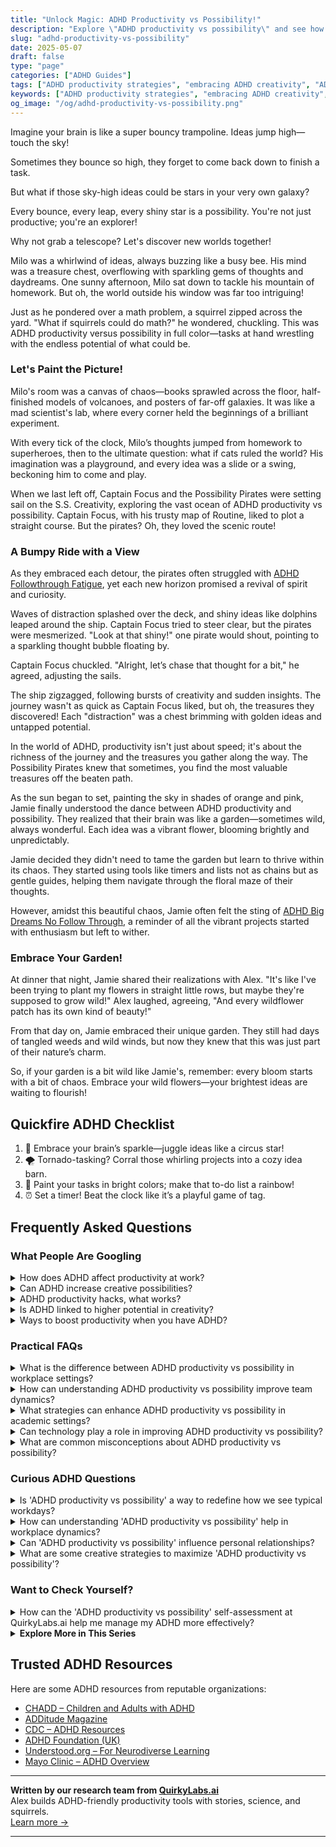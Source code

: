 ```yaml
---
title: "Unlock Magic: ADHD Productivity vs Possibility!"
description: "Explore \"ADHD productivity vs possibility\" and see how your vibrant mind isn't just busy—it's brilliantly explorative! Feel seen and uplifted with our insights."
slug: "adhd-productivity-vs-possibility"
date: 2025-05-07
draft: false
type: "page"
categories: ["ADHD Guides"]
tags: ["ADHD productivity strategies", "embracing ADHD creativity", "ADHD and imagination in adults", "balancing ADHD tasks and dreams", "ADHD mind exploration", "productivity vs possibility ADHD", "adult ADHD playful approaches"]
keywords: ["ADHD productivity strategies", "embracing ADHD creativity", "ADHD and imagination in adults", "balancing ADHD tasks and dreams", "ADHD mind exploration", "productivity vs possibility ADHD", "adult ADHD playful approaches"]
og_image: "/og/adhd-productivity-vs-possibility.png"
---
```


Imagine your brain is like a super bouncy trampoline. Ideas jump high—touch the sky!

Sometimes they bounce so high, they forget to come back down to finish a task.

But what if those sky-high ideas could be stars in your very own galaxy?

Every bounce, every leap, every shiny star is a possibility. You're not just productive; you're an explorer!

Why not grab a telescope? Let's discover new worlds together!

Milo was a whirlwind of ideas, always buzzing like a busy bee. His mind was a treasure chest, overflowing with sparkling gems of thoughts and daydreams. One sunny afternoon, Milo sat down to tackle his mountain of homework. But oh, the world outside his window was far too intriguing!

Just as he pondered over a math problem, a squirrel zipped across the yard. "What if squirrels could do math?" he wondered, chuckling. This was ADHD productivity versus possibility in full color—tasks at hand wrestling with the endless potential of what could be.

### Let's Paint the Picture!

Milo's room was a canvas of chaos—books sprawled across the floor, half-finished models of volcanoes, and posters of far-off galaxies. It was like a mad scientist's lab, where every corner held the beginnings of a brilliant experiment.

With every tick of the clock, Milo’s thoughts jumped from homework to superheroes, then to the ultimate question: what if cats ruled the world? His imagination was a playground, and every idea was a slide or a swing, beckoning him to come and play.

When we last left off, Captain Focus and the Possibility Pirates were setting sail on the S.S. Creativity, exploring the vast ocean of ADHD productivity vs possibility. Captain Focus, with his trusty map of Routine, liked to plot a straight course. But the pirates? Oh, they loved the scenic route!

### A Bumpy Ride with a View

As they embraced each detour, the pirates often struggled with [ADHD Followthrough Fatigue](/pages/adhd-followthrough-fatigue/), yet each new horizon promised a revival of spirit and curiosity.

Waves of distraction splashed over the deck, and shiny ideas like dolphins leaped around the ship. Captain Focus tried to steer clear, but the pirates were mesmerized. "Look at that shiny!" one pirate would shout, pointing to a sparkling thought bubble floating by.

Captain Focus chuckled. "Alright, let’s chase that thought for a bit," he agreed, adjusting the sails.

The ship zigzagged, following bursts of creativity and sudden insights. The journey wasn't as quick as Captain Focus liked, but oh, the treasures they discovered! Each "distraction" was a chest brimming with golden ideas and untapped potential.

In the world of ADHD, productivity isn't just about speed; it's about the richness of the journey and the treasures you gather along the way. The Possibility Pirates knew that sometimes, you find the most valuable treasures off the beaten path.

As the sun began to set, painting the sky in shades of orange and pink, Jamie finally understood the dance between ADHD productivity and possibility. They realized that their brain was like a garden—sometimes wild, always wonderful. Each idea was a vibrant flower, blooming brightly and unpredictably.

Jamie decided they didn't need to tame the garden but learn to thrive within its chaos. They started using tools like timers and lists not as chains but as gentle guides, helping them navigate through the floral maze of their thoughts.

However, amidst this beautiful chaos, Jamie often felt the sting of [ADHD Big Dreams No Follow Through](/pages/adhd-big-dreams-no-follow-through/), a reminder of all the vibrant projects started with enthusiasm but left to wither.

### Embrace Your Garden!

At dinner that night, Jamie shared their realizations with Alex. "It's like I've been trying to plant my flowers in straight little rows, but maybe they're supposed to grow wild!" Alex laughed, agreeing, "And every wildflower patch has its own kind of beauty!"

From that day on, Jamie embraced their unique garden. They still had days of tangled weeds and wild winds, but now they knew that this was just part of their nature’s charm.

So, if your garden is a bit wild like Jamie's, remember: every bloom starts with a bit of chaos. Embrace your wild flowers—your brightest ideas are waiting to flourish!

## Quickfire ADHD Checklist

1. 🚀 Embrace your brain’s sparkle—juggle ideas like a circus star!
2. 🌪️ Tornado-tasking? Corral those whirling projects into a cozy idea barn.
3. 🎨 Paint your tasks in bright colors; make that to-do list a rainbow!
4. ⏰ Set a timer! Beat the clock like it’s a playful game of tag.

## Frequently Asked Questions



### What People Are Googling

<details><summary>How does ADHD affect productivity at work?</summary><p>ADHD can certainly influence productivity at work in a few ways, but it's important to remember that it affects everyone differently. People with ADHD might find it challenging to maintain focus on tasks that aren't particularly engaging, leading to struggles with completing projects or missing details. However, they often excel in innovative thinking and problem-solving, especially in dynamic environments that match their high energy levels. Understanding and harnessing your unique strengths while finding strategies to manage challenges can really help in creating a productive workday.</p></details>
<details><summary>Can ADHD increase creative possibilities?</summary><p>Absolutely, ADHD can indeed open up a treasure trove of creative possibilities! Many folks with ADHD are known for their unique ability to think outside the box, drawing connections between ideas that might not be obvious to others. This creative flair can be seen in various fields, from the arts to problem-solving in everyday life. So, if you find yourself bursting with ideas that seem unconventional, it's just one of the superpowers that come along with ADHD!</p></details>
<details><summary>ADHD productivity hacks, what works?</summary><p>Absolutely, finding the right productivity hacks when you have ADHD can make such a difference! One effective strategy is the Pomodoro Technique—work for 25 minutes, then take a 5-minute break. This helps in managing focus and prevents burnout. Also, consider using tools like noise-cancelling headphones to minimize distractions, or apps that block social media during work hours. Remember, it's all about finding what uniquely works for you and embracing that process with kindness and patience.</p></details>
<details><summary>Is ADHD linked to higher potential in creativity?</summary><p>Absolutely, there's a lovely connection between ADHD and creativity that many find quite fascinating! Folks with ADHD often have a unique way of seeing the world, which can lead to innovative thinking and creative problem-solving. This might manifest as an ability to make unexpected connections, think outside the box, or come up with original ideas that others might overlook. It's like having a mental palette with an extra splash of vibrant colors to paint your world creatively!</p></details>
<details><summary>Ways to boost productivity when you have ADHD?</summary><p>Absolutely, finding ways to boost productivity with ADHD can be a cozy adventure of self-discovery! One effective method is to break tasks into smaller, more manageable pieces, which can make starting less daunting and more inviting. Setting up a timer for short bursts of focused work followed by brief breaks — like the Pomodoro Technique — can also keep things lively and less overwhelming. Lastly, don't forget to create a comfortable workspace where distractions are minimized, making it easier to snuggle down into your tasks with fewer interruptions.</p></details>



### Practical FAQs

<details><summary>What is the difference between ADHD productivity vs possibility in workplace settings?</summary><p>Great question! When we talk about ADHD and productivity in the workplace, we're often looking at how individuals manage tasks and time to meet expectations—like finishing reports or managing emails. However, when we consider possibility, we're opening up to the unique strengths and creative potentials that someone with ADHD brings to a team, such as innovative problem-solving or exceptional hyper-focus on projects they're passionate about. It's really about shifting from a narrow focus on output to embracing a broader view of contributions and talents, making the workplace more dynamic and inclusive.</p></details>
<details><summary>How can understanding ADHD productivity vs possibility improve team dynamics?</summary><p>Understanding the distinction between ADHD productivity and possibility can greatly enhance team dynamics by fostering a more inclusive and supportive work environment. When team leaders recognize that individuals with ADHD may excel in bursts of high energy and creativity (possibility), rather than consistent output (traditional productivity), they can better allocate tasks that play to each team member’s strengths. This approach not only boosts morale but also encourages a culture where diverse working styles are celebrated, leading to more innovative and effective teamwork. Embracing this understanding helps everyone feel valued and understood, paving the way for a happier, more productive workplace.</p></details>
<details><summary>What strategies can enhance ADHD productivity vs possibility in academic settings?</summary><p>Absolutely, navigating academic settings with ADHD can indeed be a unique journey, but with the right strategies, it becomes much more manageable. Consider implementing a structured routine and using tools like planners or digital apps to keep track of assignments and deadlines. Break larger tasks into smaller, manageable chunks to avoid feeling overwhelmed and maintain momentum. Also, don't hesitate to reach out for accommodations through your academic institution, as these can tailor the learning environment to better suit your needs, boosting both productivity and possibilities.</p></details>
<details><summary>Can technology play a role in improving ADHD productivity vs possibility?</summary><p>Absolutely! Technology can be a fantastic ally in enhancing productivity for those with ADHD. Tools like apps that help with time management, or reminders that nudge you about daily tasks, can really align well with your needs. Moreover, technology offers customizable options that fit your unique style of working and thinking, turning the 'possibility' into practical, everyday 'productivity'. Think of it as having a supportive buddy in your pocket!</p></details>
<details><summary>What are common misconceptions about ADHD productivity vs possibility?</summary><p>One cozy misconception to unravel is the idea that ADHD strictly limits productivity. In reality, many individuals with ADHD can be incredibly productive, especially when engaged in activities that spark their interest and passion. It's also helpful to remember that productivity can look different for everyone; it’s not always about speed or ticking boxes, but finding what methods work best for you. Embracing this can open up a world of possibilities, turning ADHD into a unique strength in exploring diverse and creative ways to achieve goals.</p></details>



### Curious ADHD Questions

<details><summary>Is 'ADHD productivity vs possibility' a way to redefine how we see typical workdays?</summary><p>Absolutely, rethinking ADHD productivity as 'possibility' rather than traditional output can be a game-changer! This perspective shift helps recognize that productivity isn’t just about ticking off boxes on a to-do list, but about exploring what can be achieved in ways that align with your unique brain wiring. It encourages a more flexible, creative approach to tasks and projects, fitting work into your natural rhythms and strengths. This way, each day becomes less about forcing a fit and more about making the most of your incredible potential.</p></details>
<details><summary>How can understanding 'ADHD productivity vs possibility' help in workplace dynamics?</summary><p>Absolutely, understanding 'ADHD productivity vs possibility' can be incredibly helpful in the workplace! This concept encourages looking beyond traditional productivity metrics and appreciating the unique possibilities that individuals with ADHD bring, like creative problem-solving and rapid idea generation. When teams acknowledge these strengths, it fosters a more inclusive and supportive environment. This not only boosts morale but can also lead to innovative outcomes that might not have been reached through standard methods. It's all about valuing diverse thinking and leveraging it for collective success!</p></details>
<details><summary>Can 'ADHD productivity vs possibility' influence personal relationships?</summary><p>Absolutely, the concept of "ADHD productivity vs possibility" can indeed influence personal relationships. When you're managing ADHD, you might find that your productivity levels vary more than those of others, which can sometimes lead to misunderstandings or miscommunications with loved ones. However, the "possibility" aspect of ADHD—your unique ability to think outside the box, your creativity, and spontaneity—can greatly enrich your relationships. Embracing both aspects and communicating openly about your needs and experiences can strengthen bonds and enhance understanding in your personal connections.</p></details>
<details><summary>What are some creative strategies to maximize 'ADHD productivity vs possibility'?</summary><p>Absolutely, exploring creative strategies can be a wonderful way to align your productivity with the possibilities your ADHD offers! One effective method is to use time-blocking: dedicate chunks of your day to specific tasks, allowing for flexibility as your interest shifts. Another strategy is to lean into your hyperfocus by setting up a passion project that excites you and interspersing more routine tasks to maintain balance. Don't forget, regular breaks using the Pomodoro technique can also keep your mind fresh and ready to embrace the diverse possibilities of your day!</p></details>



### Want to Check Yourself?

<details><summary>How can the 'ADHD productivity vs possibility' self-assessment at QuirkyLabs.ai help me manage my ADHD more effectively?</summary><p>Absolutely, the 'ADHD productivity vs possibility' self-assessment at QuirkyLabs.ai can be a wonderful tool in your journey! By taking this assessment, you gain clearer insights into how your ADHD traits influence both your productivity and your ability to explore new possibilities. It helps identify which areas you excel in and which might need a bit more attention or different strategies. Understanding these aspects can empower you to tailor your daily routines and goals in a way that feels both fulfilling and manageable, making it easier to navigate your ADHD with confidence and creativity.</p></details>

<script type="application/ld+json">
{
  "@context": "https://schema.org",
  "@type": "FAQPage",
  "mainEntity": [
    {
      "@type": "Question",
      "name": "How does ADHD affect productivity at work?",
      "acceptedAnswer": {
        "@type": "Answer",
        "text": "ADHD can certainly influence productivity at work in a few ways, but it's important to remember that it affects everyone differently. People with ADHD might find it challenging to maintain focus on tasks that aren't particularly engaging, leading to struggles with completing projects or missing details. However, they often excel in innovative thinking and problem-solving, especially in dynamic environments that match their high energy levels. Understanding and harnessing your unique strengths while finding strategies to manage challenges can really help in creating a productive workday."
      }
    },
    {
      "@type": "Question",
      "name": "Can ADHD increase creative possibilities?",
      "acceptedAnswer": {
        "@type": "Answer",
        "text": "Absolutely, ADHD can indeed open up a treasure trove of creative possibilities! Many folks with ADHD are known for their unique ability to think outside the box, drawing connections between ideas that might not be obvious to others. This creative flair can be seen in various fields, from the arts to problem-solving in everyday life. So, if you find yourself bursting with ideas that seem unconventional, it's just one of the superpowers that come along with ADHD!"
      }
    },
    {
      "@type": "Question",
      "name": "ADHD productivity hacks, what works?",
      "acceptedAnswer": {
        "@type": "Answer",
        "text": "Absolutely, finding the right productivity hacks when you have ADHD can make such a difference! One effective strategy is the Pomodoro Technique\u2014work for 25 minutes, then take a 5-minute break. This helps in managing focus and prevents burnout. Also, consider using tools like noise-cancelling headphones to minimize distractions, or apps that block social media during work hours. Remember, it's all about finding what uniquely works for you and embracing that process with kindness and patience."
      }
    },
    {
      "@type": "Question",
      "name": "Is ADHD linked to higher potential in creativity?",
      "acceptedAnswer": {
        "@type": "Answer",
        "text": "Absolutely, there's a lovely connection between ADHD and creativity that many find quite fascinating! Folks with ADHD often have a unique way of seeing the world, which can lead to innovative thinking and creative problem-solving. This might manifest as an ability to make unexpected connections, think outside the box, or come up with original ideas that others might overlook. It's like having a mental palette with an extra splash of vibrant colors to paint your world creatively!"
      }
    },
    {
      "@type": "Question",
      "name": "Ways to boost productivity when you have ADHD?",
      "acceptedAnswer": {
        "@type": "Answer",
        "text": "Absolutely, finding ways to boost productivity with ADHD can be a cozy adventure of self-discovery! One effective method is to break tasks into smaller, more manageable pieces, which can make starting less daunting and more inviting. Setting up a timer for short bursts of focused work followed by brief breaks \u2014 like the Pomodoro Technique \u2014 can also keep things lively and less overwhelming. Lastly, don't forget to create a comfortable workspace where distractions are minimized, making it easier to snuggle down into your tasks with fewer interruptions."
      }
    }
  ]
}
</script>
<script type="application/ld+json">
{
  "@context": "https://schema.org",
  "@type": "Article",
  "author": {
    "@type": "Person",
    "name": "QuirkyLabs",
    "url": "https://quirkylabs.ai/about"
  },
  "headline": "\"Unlock Magic: ADHD Productivity vs Possibility!\"",
  "mainEntityOfPage": "https://blog.quirkylabs.ai/pages/adhd-productivity-vs-possibility/",
  "datePublished": "2025-05-07"
}
</script>
<script type="application/ld+json">
{
  "@context": "https://schema.org",
  "@type": "BreadcrumbList",
  "itemListElement": [
    {
      "@type": "ListItem",
      "position": 1,
      "name": "Home",
      "item": "https://quirkylabs.ai/"
    },
    {
      "@type": "ListItem",
      "position": 2,
      "name": "Blog",
      "item": "https://blog.quirkylabs.ai/"
    },
    {
      "@type": "ListItem",
      "position": 3,
      "name": "\"Unlock Magic: ADHD Productivity vs Possibility!\"",
      "item": "https://blog.quirkylabs.ai/pages/adhd-productivity-vs-possibility/"
    }
  ]
}
</script>

<details>
<summary><strong>Explore More in This Series</strong></summary>

- [Adhd Ideas Keep Coming](/pages/adhd-ideas-keep-coming/)
- [Adhd Cant Execute](/pages/adhd-cant-execute/)
- [Adhd Fear Of Failure](/pages/adhd-fear-of-failure/)
- [Adhd Brilliant But Blocked](/pages/adhd-brilliant-but-blocked/)
- [Adhd Followthrough Fatigue](/pages/adhd-followthrough-fatigue/)
- [Adhd Finishing Nothing](/pages/adhd-finishing-nothing/)
- [Adhd Hyperfocus Then Drop](/pages/adhd-hyperfocus-then-drop/)
- [Adhd Ambition Burnout Loop](/pages/adhd-ambition-burnout-loop/)
</details>



## Trusted ADHD Resources

Here are some ADHD resources from reputable organizations:

- [CHADD – Children and Adults with ADHD](https://chadd.org)
- [ADDitude Magazine](https://www.additudemag.com)
- [CDC – ADHD Resources](https://www.cdc.gov/ncbddd/adhd)
- [ADHD Foundation (UK)](https://www.adhdfoundation.org.uk)
- [Understood.org – For Neurodiverse Learning](https://www.understood.org)
- [Mayo Clinic – ADHD Overview](https://www.mayoclinic.org/diseases-conditions/adhd)


---

**Written by our research team from [QuirkyLabs.ai](https://quirkylabs.ai)**  
Alex builds ADHD-friendly productivity tools with stories, science, and squirrels.  
[Learn more →](https://quirkylabs.ai)

---